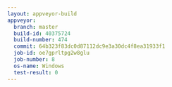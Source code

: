 ```yaml
---
layout: appveyor-build
appveyor:
  branch: master
  build-id: 40375724
  build-number: 474
  commit: 64b323f83dc0d87112dc9e3a30dc4f8ea31933f1
  job-id: oe7gprltpg2w8glu
  job-number: 8
  os-name: Windows
  test-result: 0
---
```

